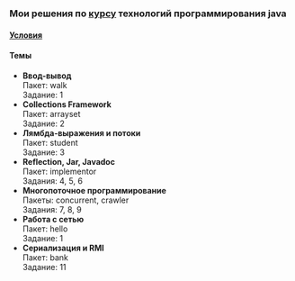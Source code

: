 ### Мои решения по [курсу](https://www.kgeorgiy.info/courses/java-advanced/index.html) технологий программирования java

#### [Условия](http://www.kgeorgiy.info/courses/java-advanced/homeworks.html)

#### Темы

- **Ввод-вывод**  
Пакет: walk  
Задание: 1 
- **Collections Framework**  
Пакет: arrayset  
Задание: 2
- **Лямбда-выражения и потоки**  
Пакет: student  
Задание: 3
- **Reflection, Jar, Javadoc**  
Пакет: implementor  
Задания: 4, 5, 6
- **Многопоточное программирование**  
Пакеты: concurrent, crawler  
Задания: 7, 8, 9  
- **Работа с сетью**  
Пакет: hello  
Задание: 1   
- **Сериализация и RMI**  
Пакет: bank  
Задание: 11  
